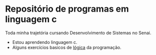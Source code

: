 # Repositório de programas em linguagem c
Toda  minha trajetória cursando Desenvolvimento de Sistemas no Senai.
- Estou aprendendo linguagem c.
- Alguns exercícios basicos de <u>lógica</u> da programação.
